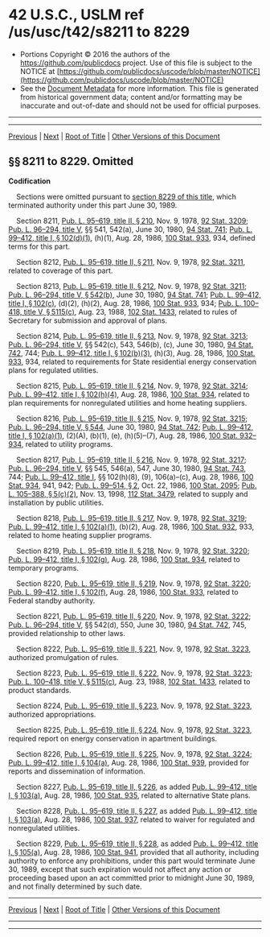 ---
---

# 42 U.S.C., USLM ref /us/usc/t42/s8211 to 8229

* Portions Copyright © 2016 the authors of the https://github.com/publicdocs project.
  Use of this file is subject to the NOTICE at [https://github.com/publicdocs/uscode/blob/master/NOTICE](https://github.com/publicdocs/uscode/blob/master/NOTICE)
* See the [Document Metadata](././../../../../../..//README.md) for more information.
  This file is generated from historical government data; content and/or formatting may be inaccurate and out-of-date and should not be used for official purposes.

----------
----------

[Previous](./../../../../../..//us/usc/t42/ch91/schII/ptA/m__us_usc_t42_ch91_schII_ptA.md) | [Next](./../../../../../..//us/usc/t42/ch91/schII/ptB/m__us_usc_t42_ch91_schII_ptB.md) | [Root of Title](./../../../../../../) | [Other Versions of this Document](https://publicdocs.github.io/go/links?ns=uslm&ref=%2Fus%2Fusc%2Ft42%2Fs8211+to+8229)

## §§ 8211 to 8229. Omitted

 __Codification__ 

    Sections were omitted pursuant to [section 8229 of this title][/us/usc/t42/s8229], which terminated authority under this part June 30, 1989.

    Section 8211, [Pub. L. 95–619, title II, § 210][/us/pl/95/619/s210], Nov. 9, 1978, [92 Stat. 3209][/us/stat/92/3209]; [Pub. L. 96–294, title V][/us/pl/96/294], §§ 541, 542(a), June 30, 1980, [94 Stat. 741][/us/stat/94/741]; [Pub. L. 99–412, title I, § 102(d)(1)][/us/pl/99/412/s102/d/1], (h)(1), Aug. 28, 1986, [100 Stat. 933][/us/stat/100/933], 934, defined terms for this part.

    Section 8212, [Pub. L. 95–619, title II, § 211][/us/pl/95/619/s211], Nov. 9, 1978, [92 Stat. 3211][/us/stat/92/3211], related to coverage of this part.

    Section 8213, [Pub. L. 95–619, title II, § 212][/us/pl/95/619/s212], Nov. 9, 1978, [92 Stat. 3211][/us/stat/92/3211]; [Pub. L. 96–294, title V, § 542(b)][/us/pl/96/294/s542/b], June 30, 1980, [94 Stat. 741][/us/stat/94/741]; [Pub. L. 99–412, title I, § 102(c)][/us/pl/99/412/s102/c], (d)(2), (h)(2), Aug. 28, 1986, [100 Stat. 933][/us/stat/100/933], 934; [Pub. L. 100–418, title V, § 5115(c)][/us/pl/100/418/s5115/c], Aug. 23, 1988, [102 Stat. 1433][/us/stat/102/1433], related to rules of Secretary for submission and approval of plans.

    Section 8214, [Pub. L. 95–619, title II, § 213][/us/pl/95/619/s213], Nov. 9, 1978, [92 Stat. 3213][/us/stat/92/3213]; [Pub. L. 96–294, title V][/us/pl/96/294], §§ 542(c), 543, 546(b), (c), June 30, 1980, [94 Stat. 742][/us/stat/94/742], 744; [Pub. L. 99–412, title I, § 102(b)(3)][/us/pl/99/412/s102/b/3], (h)(3), Aug. 28, 1986, [100 Stat. 933][/us/stat/100/933], 934, related to requirements for State residential energy conservation plans for regulated utilities.

    Section 8215, [Pub. L. 95–619, title II, § 214][/us/pl/95/619/s214], Nov. 9, 1978, [92 Stat. 3214][/us/stat/92/3214]; [Pub. L. 99–412, title I, § 102(h)(4)][/us/pl/99/412/s102/h/4], Aug. 28, 1986, [100 Stat. 934][/us/stat/100/934], related to plan requirements for nonregulated utilities and home heating suppliers.

    Section 8216, [Pub. L. 95–619, title II, § 215][/us/pl/95/619/s215], Nov. 9, 1978, [92 Stat. 3215][/us/stat/92/3215]; [Pub. L. 96–294, title V, § 544][/us/pl/96/294/s544], June 30, 1980, [94 Stat. 742][/us/stat/94/742]; [Pub. L. 99–412, title I, § 102(a)(1)][/us/pl/99/412/s102/a/1], (2)(A), (b)(1), (e), (h)(5)–(7), Aug. 28, 1986, [100 Stat. 932–934][/us/stat/100/932-934], related to utility programs.

    Section 8217, [Pub. L. 95–619, title II, § 216][/us/pl/95/619/s216], Nov. 9, 1978, [92 Stat. 3217][/us/stat/92/3217]; [Pub. L. 96–294, title V][/us/pl/96/294], §§ 545, 546(a), 547, June 30, 1980, [94 Stat. 743][/us/stat/94/743], 744; [Pub. L. 99–412, title I][/us/pl/99/412], §§ 102(h)(8), (9), 106(a)–(c), Aug. 28, 1986, [100 Stat. 934][/us/stat/100/934], 941, 942; [Pub. L. 99–514, § 2][/us/pl/99/514/s2], Oct. 22, 1986, [100 Stat. 2095][/us/stat/100/2095]; [Pub. L. 105–388, § 5(c)(2)][/us/pl/105/388/s5/c/2], Nov. 13, 1998, [112 Stat. 3479][/us/stat/112/3479], related to supply and installation by public utilities.

    Section 8218, [Pub. L. 95–619, title II, § 217][/us/pl/95/619/s217], Nov. 9, 1978, [92 Stat. 3219][/us/stat/92/3219]; [Pub. L. 99–412, title I, § 102(a)(1)][/us/pl/99/412/s102/a/1], (b)(2), Aug. 28, 1986, [100 Stat. 932][/us/stat/100/932], 933, related to home heating supplier programs.

    Section 8219, [Pub. L. 95–619, title II, § 218][/us/pl/95/619/s218], Nov. 9, 1978, [92 Stat. 3220][/us/stat/92/3220]; [Pub. L. 99–412, title I, § 102(g)][/us/pl/99/412/s102/g], Aug. 28, 1986, [100 Stat. 934][/us/stat/100/934], related to temporary programs.

    Section 8220, [Pub. L. 95–619, title II, § 219][/us/pl/95/619/s219], Nov. 9, 1978, [92 Stat. 3220][/us/stat/92/3220]; [Pub. L. 99–412, title I, § 102(f)][/us/pl/99/412/s102/f], Aug. 28, 1986, [100 Stat. 933][/us/stat/100/933], related to Federal standby authority.

    Section 8221, [Pub. L. 95–619, title II, § 220][/us/pl/95/619/s220], Nov. 9, 1978, [92 Stat. 3222][/us/stat/92/3222]; [Pub. L. 96–294, title V][/us/pl/96/294], §§ 542(d), 550, June 30, 1980, [94 Stat. 742][/us/stat/94/742], 745, provided relationship to other laws.

    Section 8222, [Pub. L. 95–619, title II, § 221][/us/pl/95/619/s221], Nov. 9, 1978, [92 Stat. 3223][/us/stat/92/3223], authorized promulgation of rules.

    Section 8223, [Pub. L. 95–619, title II, § 222][/us/pl/95/619/s222], Nov. 9, 1978, [92 Stat. 3223][/us/stat/92/3223]; [Pub. L. 100–418, title V, § 5115(c)][/us/pl/100/418/s5115/c], Aug. 23, 1988, [102 Stat. 1433][/us/stat/102/1433], related to product standards.

    Section 8224, [Pub. L. 95–619, title II, § 223][/us/pl/95/619/s223], Nov. 9, 1978, [92 Stat. 3223][/us/stat/92/3223], authorized appropriations.

    Section 8225, [Pub. L. 95–619, title II, § 224][/us/pl/95/619/s224], Nov. 9, 1978, [92 Stat. 3223][/us/stat/92/3223], required report on energy conservation in apartment buildings.

    Section 8226, [Pub. L. 95–619, title II, § 225][/us/pl/95/619/s225], Nov. 9, 1978, [92 Stat. 3224][/us/stat/92/3224]; [Pub. L. 99–412, title I, § 104(a)][/us/pl/99/412/s104/a], Aug. 28, 1986, [100 Stat. 939][/us/stat/100/939], provided for reports and dissemination of information.

    Section 8227, [Pub. L. 95–619, title II, § 226][/us/pl/95/619/s226], as added [Pub. L. 99–412, title I, § 103(a)][/us/pl/99/412/s103/a], Aug. 28, 1986, [100 Stat. 935][/us/stat/100/935], related to alternative State plans.

    Section 8228, [Pub. L. 95–619, title II, § 227][/us/pl/95/619/s227], as added [Pub. L. 99–412, title I, § 103(a)][/us/pl/99/412/s103/a], Aug. 28, 1986, [100 Stat. 937][/us/stat/100/937], related to waiver for regulated and nonregulated utilities.

    Section 8229, [Pub. L. 95–619, title II, § 228][/us/pl/95/619/s228], as added [Pub. L. 99–412, title I, § 105(a)][/us/pl/99/412/s105/a], Aug. 28, 1986, [100 Stat. 941][/us/stat/100/941], provided that all authority, including authority to enforce any prohibitions, under this part would terminate June 30, 1989, except that such expiration would not affect any action or proceeding based upon an act committed prior to midnight June 30, 1989, and not finally determined by such date.

----------

[Previous](./../../../../../..//us/usc/t42/ch91/schII/ptA/m__us_usc_t42_ch91_schII_ptA.md) | [Next](./../../../../../..//us/usc/t42/ch91/schII/ptB/m__us_usc_t42_ch91_schII_ptB.md) | [Root of Title](./../../../../../../) | [Other Versions of this Document](https://publicdocs.github.io/go/links?ns=uslm&ref=%2Fus%2Fusc%2Ft42%2Fs8211+to+8229)

----------
----------

[/us/usc/t42/s8229]: https://publicdocs.github.io/go/links?ns=uslm&ref=%2Fus%2Fusc%2Ft42%2Fs8229
[/us/pl/95/619/s210]: https://publicdocs.github.io/go/links?ns=uslm&ref=%2Fus%2Fpl%2F95%2F619%2Fs210
[/us/stat/92/3209]: https://publicdocs.github.io/go/links?ns=uslm&ref=%2Fus%2Fstat%2F92%2F3209
[/us/pl/96/294]: https://publicdocs.github.io/go/links?ns=uslm&ref=%2Fus%2Fpl%2F96%2F294
[/us/stat/94/741]: https://publicdocs.github.io/go/links?ns=uslm&ref=%2Fus%2Fstat%2F94%2F741
[/us/pl/99/412/s102/d/1]: https://publicdocs.github.io/go/links?ns=uslm&ref=%2Fus%2Fpl%2F99%2F412%2Fs102%2Fd%2F1
[/us/stat/100/933]: https://publicdocs.github.io/go/links?ns=uslm&ref=%2Fus%2Fstat%2F100%2F933
[/us/pl/95/619/s211]: https://publicdocs.github.io/go/links?ns=uslm&ref=%2Fus%2Fpl%2F95%2F619%2Fs211
[/us/stat/92/3211]: https://publicdocs.github.io/go/links?ns=uslm&ref=%2Fus%2Fstat%2F92%2F3211
[/us/pl/95/619/s212]: https://publicdocs.github.io/go/links?ns=uslm&ref=%2Fus%2Fpl%2F95%2F619%2Fs212
[/us/stat/92/3211]: https://publicdocs.github.io/go/links?ns=uslm&ref=%2Fus%2Fstat%2F92%2F3211
[/us/pl/96/294/s542/b]: https://publicdocs.github.io/go/links?ns=uslm&ref=%2Fus%2Fpl%2F96%2F294%2Fs542%2Fb
[/us/stat/94/741]: https://publicdocs.github.io/go/links?ns=uslm&ref=%2Fus%2Fstat%2F94%2F741
[/us/pl/99/412/s102/c]: https://publicdocs.github.io/go/links?ns=uslm&ref=%2Fus%2Fpl%2F99%2F412%2Fs102%2Fc
[/us/stat/100/933]: https://publicdocs.github.io/go/links?ns=uslm&ref=%2Fus%2Fstat%2F100%2F933
[/us/pl/100/418/s5115/c]: https://publicdocs.github.io/go/links?ns=uslm&ref=%2Fus%2Fpl%2F100%2F418%2Fs5115%2Fc
[/us/stat/102/1433]: https://publicdocs.github.io/go/links?ns=uslm&ref=%2Fus%2Fstat%2F102%2F1433
[/us/pl/95/619/s213]: https://publicdocs.github.io/go/links?ns=uslm&ref=%2Fus%2Fpl%2F95%2F619%2Fs213
[/us/stat/92/3213]: https://publicdocs.github.io/go/links?ns=uslm&ref=%2Fus%2Fstat%2F92%2F3213
[/us/pl/96/294]: https://publicdocs.github.io/go/links?ns=uslm&ref=%2Fus%2Fpl%2F96%2F294
[/us/stat/94/742]: https://publicdocs.github.io/go/links?ns=uslm&ref=%2Fus%2Fstat%2F94%2F742
[/us/pl/99/412/s102/b/3]: https://publicdocs.github.io/go/links?ns=uslm&ref=%2Fus%2Fpl%2F99%2F412%2Fs102%2Fb%2F3
[/us/stat/100/933]: https://publicdocs.github.io/go/links?ns=uslm&ref=%2Fus%2Fstat%2F100%2F933
[/us/pl/95/619/s214]: https://publicdocs.github.io/go/links?ns=uslm&ref=%2Fus%2Fpl%2F95%2F619%2Fs214
[/us/stat/92/3214]: https://publicdocs.github.io/go/links?ns=uslm&ref=%2Fus%2Fstat%2F92%2F3214
[/us/pl/99/412/s102/h/4]: https://publicdocs.github.io/go/links?ns=uslm&ref=%2Fus%2Fpl%2F99%2F412%2Fs102%2Fh%2F4
[/us/stat/100/934]: https://publicdocs.github.io/go/links?ns=uslm&ref=%2Fus%2Fstat%2F100%2F934
[/us/pl/95/619/s215]: https://publicdocs.github.io/go/links?ns=uslm&ref=%2Fus%2Fpl%2F95%2F619%2Fs215
[/us/stat/92/3215]: https://publicdocs.github.io/go/links?ns=uslm&ref=%2Fus%2Fstat%2F92%2F3215
[/us/pl/96/294/s544]: https://publicdocs.github.io/go/links?ns=uslm&ref=%2Fus%2Fpl%2F96%2F294%2Fs544
[/us/stat/94/742]: https://publicdocs.github.io/go/links?ns=uslm&ref=%2Fus%2Fstat%2F94%2F742
[/us/pl/99/412/s102/a/1]: https://publicdocs.github.io/go/links?ns=uslm&ref=%2Fus%2Fpl%2F99%2F412%2Fs102%2Fa%2F1
[/us/stat/100/932-934]: https://publicdocs.github.io/go/links?ns=uslm&ref=%2Fus%2Fstat%2F100%2F932-934
[/us/pl/95/619/s216]: https://publicdocs.github.io/go/links?ns=uslm&ref=%2Fus%2Fpl%2F95%2F619%2Fs216
[/us/stat/92/3217]: https://publicdocs.github.io/go/links?ns=uslm&ref=%2Fus%2Fstat%2F92%2F3217
[/us/pl/96/294]: https://publicdocs.github.io/go/links?ns=uslm&ref=%2Fus%2Fpl%2F96%2F294
[/us/stat/94/743]: https://publicdocs.github.io/go/links?ns=uslm&ref=%2Fus%2Fstat%2F94%2F743
[/us/pl/99/412]: https://publicdocs.github.io/go/links?ns=uslm&ref=%2Fus%2Fpl%2F99%2F412
[/us/stat/100/934]: https://publicdocs.github.io/go/links?ns=uslm&ref=%2Fus%2Fstat%2F100%2F934
[/us/pl/99/514/s2]: https://publicdocs.github.io/go/links?ns=uslm&ref=%2Fus%2Fpl%2F99%2F514%2Fs2
[/us/stat/100/2095]: https://publicdocs.github.io/go/links?ns=uslm&ref=%2Fus%2Fstat%2F100%2F2095
[/us/pl/105/388/s5/c/2]: https://publicdocs.github.io/go/links?ns=uslm&ref=%2Fus%2Fpl%2F105%2F388%2Fs5%2Fc%2F2
[/us/stat/112/3479]: https://publicdocs.github.io/go/links?ns=uslm&ref=%2Fus%2Fstat%2F112%2F3479
[/us/pl/95/619/s217]: https://publicdocs.github.io/go/links?ns=uslm&ref=%2Fus%2Fpl%2F95%2F619%2Fs217
[/us/stat/92/3219]: https://publicdocs.github.io/go/links?ns=uslm&ref=%2Fus%2Fstat%2F92%2F3219
[/us/pl/99/412/s102/a/1]: https://publicdocs.github.io/go/links?ns=uslm&ref=%2Fus%2Fpl%2F99%2F412%2Fs102%2Fa%2F1
[/us/stat/100/932]: https://publicdocs.github.io/go/links?ns=uslm&ref=%2Fus%2Fstat%2F100%2F932
[/us/pl/95/619/s218]: https://publicdocs.github.io/go/links?ns=uslm&ref=%2Fus%2Fpl%2F95%2F619%2Fs218
[/us/stat/92/3220]: https://publicdocs.github.io/go/links?ns=uslm&ref=%2Fus%2Fstat%2F92%2F3220
[/us/pl/99/412/s102/g]: https://publicdocs.github.io/go/links?ns=uslm&ref=%2Fus%2Fpl%2F99%2F412%2Fs102%2Fg
[/us/stat/100/934]: https://publicdocs.github.io/go/links?ns=uslm&ref=%2Fus%2Fstat%2F100%2F934
[/us/pl/95/619/s219]: https://publicdocs.github.io/go/links?ns=uslm&ref=%2Fus%2Fpl%2F95%2F619%2Fs219
[/us/stat/92/3220]: https://publicdocs.github.io/go/links?ns=uslm&ref=%2Fus%2Fstat%2F92%2F3220
[/us/pl/99/412/s102/f]: https://publicdocs.github.io/go/links?ns=uslm&ref=%2Fus%2Fpl%2F99%2F412%2Fs102%2Ff
[/us/stat/100/933]: https://publicdocs.github.io/go/links?ns=uslm&ref=%2Fus%2Fstat%2F100%2F933
[/us/pl/95/619/s220]: https://publicdocs.github.io/go/links?ns=uslm&ref=%2Fus%2Fpl%2F95%2F619%2Fs220
[/us/stat/92/3222]: https://publicdocs.github.io/go/links?ns=uslm&ref=%2Fus%2Fstat%2F92%2F3222
[/us/pl/96/294]: https://publicdocs.github.io/go/links?ns=uslm&ref=%2Fus%2Fpl%2F96%2F294
[/us/stat/94/742]: https://publicdocs.github.io/go/links?ns=uslm&ref=%2Fus%2Fstat%2F94%2F742
[/us/pl/95/619/s221]: https://publicdocs.github.io/go/links?ns=uslm&ref=%2Fus%2Fpl%2F95%2F619%2Fs221
[/us/stat/92/3223]: https://publicdocs.github.io/go/links?ns=uslm&ref=%2Fus%2Fstat%2F92%2F3223
[/us/pl/95/619/s222]: https://publicdocs.github.io/go/links?ns=uslm&ref=%2Fus%2Fpl%2F95%2F619%2Fs222
[/us/stat/92/3223]: https://publicdocs.github.io/go/links?ns=uslm&ref=%2Fus%2Fstat%2F92%2F3223
[/us/pl/100/418/s5115/c]: https://publicdocs.github.io/go/links?ns=uslm&ref=%2Fus%2Fpl%2F100%2F418%2Fs5115%2Fc
[/us/stat/102/1433]: https://publicdocs.github.io/go/links?ns=uslm&ref=%2Fus%2Fstat%2F102%2F1433
[/us/pl/95/619/s223]: https://publicdocs.github.io/go/links?ns=uslm&ref=%2Fus%2Fpl%2F95%2F619%2Fs223
[/us/stat/92/3223]: https://publicdocs.github.io/go/links?ns=uslm&ref=%2Fus%2Fstat%2F92%2F3223
[/us/pl/95/619/s224]: https://publicdocs.github.io/go/links?ns=uslm&ref=%2Fus%2Fpl%2F95%2F619%2Fs224
[/us/stat/92/3223]: https://publicdocs.github.io/go/links?ns=uslm&ref=%2Fus%2Fstat%2F92%2F3223
[/us/pl/95/619/s225]: https://publicdocs.github.io/go/links?ns=uslm&ref=%2Fus%2Fpl%2F95%2F619%2Fs225
[/us/stat/92/3224]: https://publicdocs.github.io/go/links?ns=uslm&ref=%2Fus%2Fstat%2F92%2F3224
[/us/pl/99/412/s104/a]: https://publicdocs.github.io/go/links?ns=uslm&ref=%2Fus%2Fpl%2F99%2F412%2Fs104%2Fa
[/us/stat/100/939]: https://publicdocs.github.io/go/links?ns=uslm&ref=%2Fus%2Fstat%2F100%2F939
[/us/pl/95/619/s226]: https://publicdocs.github.io/go/links?ns=uslm&ref=%2Fus%2Fpl%2F95%2F619%2Fs226
[/us/pl/99/412/s103/a]: https://publicdocs.github.io/go/links?ns=uslm&ref=%2Fus%2Fpl%2F99%2F412%2Fs103%2Fa
[/us/stat/100/935]: https://publicdocs.github.io/go/links?ns=uslm&ref=%2Fus%2Fstat%2F100%2F935
[/us/pl/95/619/s227]: https://publicdocs.github.io/go/links?ns=uslm&ref=%2Fus%2Fpl%2F95%2F619%2Fs227
[/us/pl/99/412/s103/a]: https://publicdocs.github.io/go/links?ns=uslm&ref=%2Fus%2Fpl%2F99%2F412%2Fs103%2Fa
[/us/stat/100/937]: https://publicdocs.github.io/go/links?ns=uslm&ref=%2Fus%2Fstat%2F100%2F937
[/us/pl/95/619/s228]: https://publicdocs.github.io/go/links?ns=uslm&ref=%2Fus%2Fpl%2F95%2F619%2Fs228
[/us/pl/99/412/s105/a]: https://publicdocs.github.io/go/links?ns=uslm&ref=%2Fus%2Fpl%2F99%2F412%2Fs105%2Fa
[/us/stat/100/941]: https://publicdocs.github.io/go/links?ns=uslm&ref=%2Fus%2Fstat%2F100%2F941


